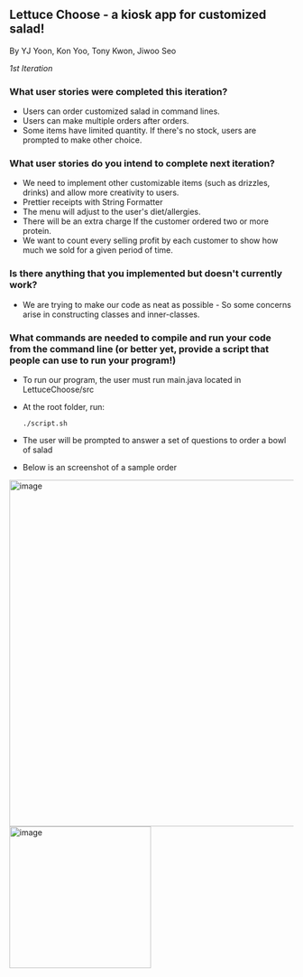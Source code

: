 ## Lettuce Choose - a kiosk app for customized salad!
   
By YJ Yoon, Kon Yoo, Tony Kwon, Jiwoo Seo

_1st Iteration_
### What user stories were completed this iteration?
* Users can order customized salad in command lines. 
* Users can make multiple orders after orders. 
* Some items have limited quantity. If there's no stock, users are prompted to make other choice.

### What user stories do you intend to complete next iteration?
* We need to implement other customizable items (such as drizzles, drinks) and allow more creativity to users.
* Prettier receipts with String Formatter
* The menu will adjust to the user's diet/allergies.
* There will be an extra charge If the customer ordered two or more protein.
* We want to count every selling profit by each customer to show how much we sold for a given period of time.

### Is there anything that you implemented but doesn't currently work?
* We are trying to make our code as neat as possible - So some concerns arise in constructing classes and inner-classes.

### What commands are needed to compile and run your code from the command line (or better yet, provide a script that people can use to run your program!)
* To run our program, the user must run main.java located in LettuceChoose/src
* At the root folder, run:
         
      ./script.sh
* The user will be prompted to answer a set of questions to order a bowl of salad
* Below is an screenshot of a sample order
<img width="614" alt="image" src="https://user-images.githubusercontent.com/43775491/160733696-0236273a-29d8-4311-9340-cb2bcd286f40.png">
<img width="251" alt="image" src="https://user-images.githubusercontent.com/43775491/160733715-89eb8940-eb3b-42bc-8366-72db8e6d79b6.png">
